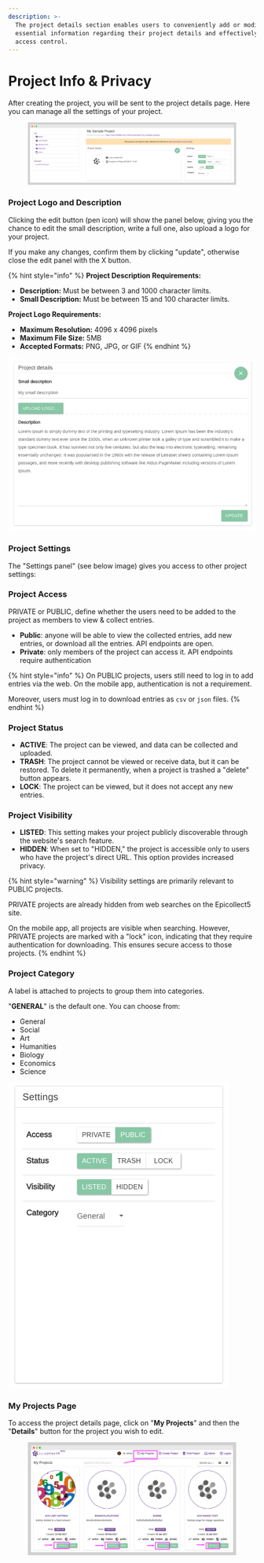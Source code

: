 ```yaml
---
description: >-
  The project details section enables users to conveniently add or modify
  essential information regarding their project details and effectively manage
  access control.
---
```


# Project Info & Privacy

After creating the project, you will be sent to the project details page. Here you can manage all the settings of your project.

<figure><img src="../.gitbook/assets/screely-1684412197010.png" alt=""><figcaption></figcaption></figure>



### Project Logo and Description

Clicking the edit button (pen icon) will show the panel below, giving you the chance to edit the small description, write a full one, also upload a logo for your project.

If you make any changes, confirm them by clicking "update", otherwise close the edit panel with the X button.

{% hint style="info" %}
**Project Description Requirements:**

* **Description:** Must be between 3 and 1000 character limits.
* **Small Description:** Must be between 15 and 100 character limits.

**Project Logo Requirements:**

* **Maximum Resolution:** 4096 x 4096 pixels
* **Maximum File Size:** 5MB
* **Accepted Formats:** PNG, JPG, or GIF
{% endhint %}

![The Project Details panel when open](../.gitbook/assets/edit-project-details-basic-settings.png)

### Project Settings

The "Settings panel" (see below image) gives you access to other project settings:

### Project Access

PRIVATE or PUBLIC, define whether the users need to be added to the project as members to view & collect entries.&#x20;

* **Public**: anyone will be able to view the collected entries, add new entries, or download all the entries. API endpoints are open.
* **Private**: only members of the project can access it. API endpoints require authentication

{% hint style="info" %}
On PUBLIC projects, users still need to log in to add entries via the web. On the mobile app, authentication is not a requirement.

Moreover, users must log in to download entries as `csv` or `json` files.
{% endhint %}

### Project Status

* **ACTIVE**: The project can be viewed, and data can be collected and uploaded.&#x20;
* **TRASH**: The project cannot be viewed or receive data, but it can be restored. To delete it permanently, when a project is trashed a "delete" button appears.&#x20;
* **LOCK**: The project can be viewed, but it does not accept any new entries.

### Project Visibility

* **LISTED**: This setting makes your project publicly discoverable through the website's search feature.
* **HIDDEN**: When set to "HIDDEN," the project is accessible only to users who have the project's direct URL. This option provides increased privacy.

{% hint style="warning" %}
Visibility settings are primarily relevant to PUBLIC projects.

PRIVATE projects are already hidden from web searches on the Epicollect5 site.

On the mobile app, all projects are visible when searching. However, PRIVATE projects are marked with a "lock" icon, indicating that they require authentication for downloading. This ensures secure access to those projects.
{% endhint %}

### Project Category

A label is attached to projects to group them into categories.&#x20;

"**GENERAL**" is the default one. You can choose from:

* General
* Social
* Art
* Humanities
* Biology
* Economics
* Science

![The Project Settings panel](../.gitbook/assets/edit-project-details-advanced-settings.png)

### My Projects Page

To access the project details page, click on "**My Projects**" and then the "**Details**" button for the project you wish to edit.&#x20;

<figure><img src="../.gitbook/assets/screely-1684412301936.png" alt=""><figcaption></figcaption></figure>
